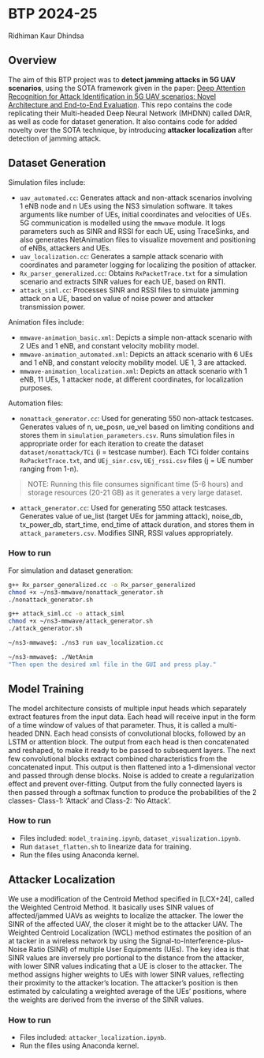 # BTP 2024-25
Ridhiman Kaur Dhindsa 

## Overview
The aim of this BTP project was to **detect jamming attacks in 5G UAV scenarios**, using the SOTA framework given in the paper: [Deep Attention Recognition for Attack Identification in 5G UAV scenarios: Novel Architecture and End-to-End Evaluation](https://arxiv.org/abs/2303.12947). This repo contains the code replicating their Multi-headed Deep Neural Network (MHDNN) called DAtR, as well as code for dataset generation. It also contains code for added novelty over the SOTA technique, by introducing **attacker localization** after detection of jamming attack. 

## Dataset Generation
Simulation files include:  
* `uav_automated.cc`: Generates attack and non-attack scenarios involving 1 eNB node and n UEs using the NS3 simulation software. It takes arguments like number of UEs, initial coordinates and velocities of UEs. 5G communication is modelled using the `mmwave` module. It logs parameters such as SINR and RSSI for each UE, using TraceSinks, and also generates NetAnimation files to visualize movement and positioning of eNBs, attackers and UEs.  
* `uav_localization.cc`: Generates a sample attack scenario with coordinates and parameter logging for localizing the position of attacker.  
* `Rx_parser_generalized.cc`: Obtains `RxPacketTrace.txt` for a simulation scenario and extracts SINR values for each UE, based on RNTI.
* `attack_siml.cc`: Processes SINR and RSSI files to simulate jamming attack on a UE, based on value of noise power and attacker transmission power.

Animation files include:  
* `mmwave-animation_basic.xml`: Depicts a simple non-attack scenario with 2 UEs and 1 eNB, and constant velocity mobility model.
* `mmwave-animation_automated.xml`: Depicts an attack scenario with 6 UEs  and 1 eNB, and constant velocity mobility model. UE 1, 3 are attacked.
* `mmwave-animation_localization.xml`: Depicts an attack scenario with 1 eNB, 11 UEs, 1 attacker node, at different coordinates, for localization purposes.

Automation files:  
* `nonattack_generator.cc`: Used for generating 550 non-attack testcases. Generates values of n, ue_posn, ue_vel based on limiting conditions and stores them in `simulation_parameters.csv`. Runs simulation files in appropriate order for each iteration to create the dataset `dataset/nonattack/TCi` (i = testcase number). Each TCi folder contains `RxPacketTrace.txt`, and `UEj_sinr.csv`, `UEj_rssi.csv` files (j = UE number ranging from 1-n).  
> NOTE: Running this file consumes significant time (5-6 hours) and storage resources (20-21 GB) as it generates a very large dataset.
* `attack_generator.cc`: Used for generating 550 attack testcases. Generates value of ue_list (target UEs for jamming attack), noise_db, tx_power_db, start_time, end_time of attack duration, and stores them in `attack_parameters.csv`. Modifies SINR, RSSI values appropriately.

### How to run
For simulation and dataset generation:
```sh
g++ Rx_parser_generalized.cc -o Rx_parser_generalized  
chmod +x ~/ns3-mmwave/nonattack_generator.sh  
./nonattack_generator.sh  
```

```sh
g++ attack_siml.cc -o attack_siml
chmod +x ~/ns3-mmwave/attack_generator.sh
./attack_generator.sh
```

```sh
~/ns3-mmwave$: ./ns3 run uav_localization.cc
```
```sh
~/ns3-mmwave$: ./NetAnim
"Then open the desired xml file in the GUI and press play."
```

## Model Training
The model architecture consists of multiple input heads which separately extract features
 from the input data. Each head will receive input in the form of a time window of values of
 that parameter. Thus, it is called a multi-headed DNN. Each head consists of convolutional
 blocks, followed by an LSTM or attention block. The output from each head is then
 concatenated and reshaped, to make it ready to be passed to subsequent layers. The next few convolutional blocks extract combined characteristics from the concatenated input.
 This output is then flattened into a 1-dimensional vector and passed through dense blocks.
 Noise is added to create a regularization effect and prevent over-fitting. Output from the
 fully connected layers is then passed through a softmax function to produce the probabilities
 of the 2 classes- Class-1: ’Attack’ and Class-2: ’No Attack’.

### How to run
* Files included: `model_training.ipynb`, `dataset_visualization.ipynb`.    
* Run `dataset_flatten.sh` to linearize data for training.  
* Run the files using Anaconda kernel.  

## Attacker Localization
 We use a modification of the Centroid Method specified in [LCX+24], called the Weighted
 Centroid Method. It basically uses SINR values of affected/jammed UAVs as weights to
 localize the attacker. The lower the SINR of the affected UAV, the closer it might be to
 the attacker UAV.
 The Weighted Centroid Localization (WCL) method estimates the position of an at
tacker in a wireless network by using the Signal-to-Interference-plus-Noise Ratio (SINR)
 of multiple User Equipments (UEs). The key idea is that SINR values are inversely pro
portional to the distance from the attacker, with lower SINR values indicating that a UE is closer to the attacker. The method assigns higher weights to UEs with lower SINR values, reflecting their proximity to the attacker’s location. The attacker’s position is then
 estimated by calculating a weighted average of the UEs’ positions, where the weights are
 derived from the inverse of the SINR values.

### How to run
* Files included: `attacker_localization.ipynb`.    
* Run the files using Anaconda kernel.  